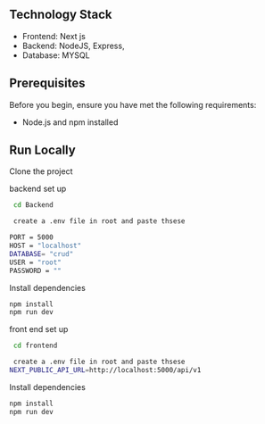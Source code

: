 ##  Technology Stack
- Frontend: Next js
- Backend: NodeJS, Express, 
- Database: MYSQL
## Prerequisites
Before you begin, ensure you have met the following requirements:
- Node.js and npm installed
## Run Locally

Clone the project


backend set up

```bash
 cd Backend

```

```bash
 create a .env file in root and paste thsese

PORT = 5000
HOST = "localhost"
DATABASE= "crud"
USER = "root"
PASSWORD = ""

```

Install dependencies

```bash
npm install
npm run dev
```


front end set up

```bash
 cd frontend
```
```bash
 create a .env file in root and paste thsese 
NEXT_PUBLIC_API_URL=http://localhost:5000/api/v1
```
Install dependencies

```bash
npm install
npm run dev
